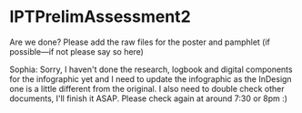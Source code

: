 # IPTPrelimAssessment2
Are we done?
Please add the raw files for the poster and pamphlet (if possible—if not please say so here)

Sophia: Sorry, I haven't done the research, logbook and digital components for the infographic yet and I need to update the infographic as the InDesign one is a little different from the original. I also need to double check other documents, I'll finish it ASAP. Please check again at around 7:30 or 8pm :)
